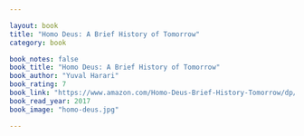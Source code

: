 ```yaml
---

layout: book
title: "Homo Deus: A Brief History of Tomorrow"
category: book

book_notes: false
book_title: "Homo Deus: A Brief History of Tomorrow"
book_author: "Yuval Harari"
book_rating: 7
book_link: "https://www.amazon.com/Homo-Deus-Brief-History-Tomorrow/dp/0062464310"
book_read_year: 2017
book_image: "homo-deus.jpg"

---
```

